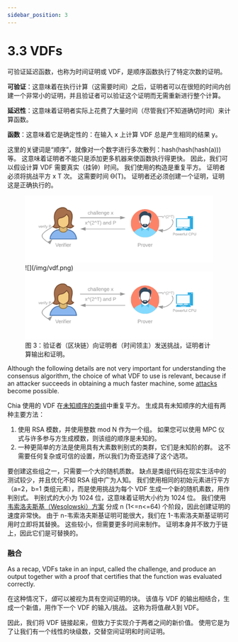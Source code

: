 ```yaml
---
sidebar_position: 3
---
```


# 3.3 VDFs

可验证延迟函数，也称为时间证明或 VDF，是顺序函数执行了特定次数的证明。

**可验证**：这意味着在执行计算（这需要时间）之后，证明者可以在很短的时间内创建一个非常小的证明，并且验证者可以验证这个证明而无需重新进行整个计算。

**延迟性**：这意味着证明者实际上花费了大量时间（尽管我们不知道确切时间）来计算函数。

**函数**：这意味着它是确定性的：在输入 x 上计算 VDF 总是产生相同的结果 y。

这里的关键词是“顺序”，就像对一个数字进行多次散列：hash(hash(hash(a))) 等。 这意味着证明者不能只是添加更多机器来使函数执行得更快。 因此，我们可以假设计算 VDF 需要真实（挂钟）时间。 我们使用的构造是重复平方。 证明者必须将挑战平方 x T 次。 这需要时间 ϴ(T)。 证明者还必须创建一个证明，证明这是正确执行的。

<figure>
<img src="/img/vdf.png" alt="drawing"/>
![](/img/vdf.png)

<img src="/img/vdf.png" alt="drawing"/>
<figcaption>
图 3：验证者（区块链）向证明者（时间领主）发送挑战，证明者计算输出和证明。
</figcaption>
</figure>

Although the following details are not very important for understanding the consensus algorithm, the choice of what VDF to use is relevant, because if an attacker succeeds in obtaining a much faster machine, some [attacks](/docs/03consensus/attacks_and_countermeasures "Section 3.14: Attacks and Countermeasures") become possible.

Chia 使用的 VDF 在[未知顺序的类组](https://github.com/Chia-Network/vdf-competition/blob/main/classgroups.pdf "Binary quadratic forms white paper, by Lipa Long")中重复平方。 生成具有未知顺序的大组有两种主要方法：

1. 使用 RSA 模数，并使用整数 mod N 作为一个组。 如果您可以使用 MPC 仪式与许多参与方生成模数，则该组的顺序是未知的。
2. 一种更简单的方法是使用具有大素数判别式的类群，它们是未知阶的群。 这不需要任何复杂或可信的设置，所以我们为奇亚选择了这个选项。

要创建这些组之一，只需要一个大的随机质数。 缺点是类组代码在现实生活中的测试较少，并且优化不如 RSA 组中广为人知。 我们使用相同的初始元素进行平方（a=2，b=1 类组元素），而是使用挑战为每个 VDF 生成一个新的随机素数，用作判别式。 判别式的大小为 1024 位，这意味着证明大小约为 1024 位。 我们使用[韦索洛夫斯基（Wesolowski）方案](https://eprint.iacr.org/2018/623) 分成 n (1<=n<=64) 个阶段，因此创建证明的速度非常快。 由于 n-韦索洛夫斯基证明可能很大，我们在 1-韦索洛夫斯基证明可用时立即将其替换。 这些较小，但需要更多时间来制作。 证明本身并不致力于链上，因此它们是可替换的。

### 融合

As a recap, VDFs take in an input, called the challenge, and produce an output together with a proof that certifies that the function was evaluated correctly.

在这种情况下，*值*可以被视为具有空间证明的块。 该值与 VDF 的输出相结合，生成一个新值，用作下一个 VDF 的输入/挑战。 这称为将值*融入*到 VDF。

因此，我们将 VDF 链接起来，但致力于实现介于两者之间的新价值。 使用它是为了让我们有一个线性的块级数，交替空间证明和时间证明。
